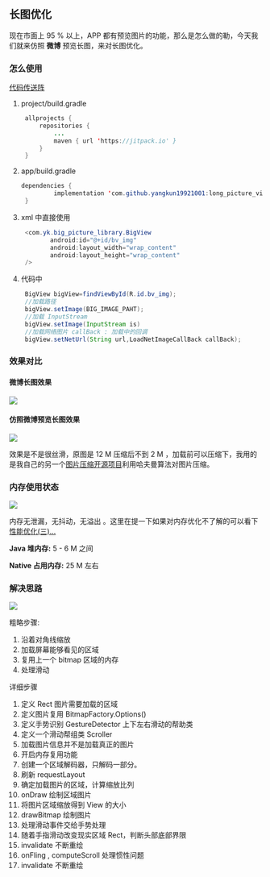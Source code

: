 ## 长图优化

现在市面上 95 % 以上，APP 都有预览图片的功能，那么是怎么做的勒，今天我们就来仿照 **微博** 预览长图，来对长图优化。

### 怎么使用

[代码传送阵](https://github.com/yangkun19921001/long_picture_view)

1. project/build.gradle

   ```java
   	allprojects {
   		repositories {
   			...
   			maven { url 'https://jitpack.io' }
   		}
   	}
   ```

2. app/build.gradle

   ```java
   dependencies {
   	        implementation 'com.github.yangkun19921001:long_picture_view:1.0.2'
   	}
   ```

3. xml 中直接使用

   ```java
    <com.yk.big_picture_library.BigView
           android:id="@+id/bv_img"
           android:layout_width="wrap_content"
           android:layout_height="wrap_content"
    />
   ```

4. 代码中

   ```java
    BigView bigView=findViewById(R.id.bv_img);
    //加载路径
    bigView.setImage(BIG_IMAGE_PAHT);
    //加载 InputStream
    bigView.setImage(InputStream is)
    //加载网络图片 callBack : 加载中的回调
    bigView.setNetUrl(String url,LoadNetImageCallBack callBack);
   ```

### 效果对比

#### 微博长图效果

![](https://user-gold-cdn.xitu.io/2019/5/26/16aefd9b96175a8b?w=398&h=849&f=gif&s=10198989)

#### 仿照微博预览长图效果

![](https://user-gold-cdn.xitu.io/2019/5/26/16aefd85af90e911?w=398&h=849&f=gif&s=7074708)



效果是不是很丝滑，原图是 12 M 压缩后不到 2 M ，加载前可以压缩下，我用的是我自己的另一个[图片压缩开源项目](<https://github.com/yangkun19921001/LIBJPEG_SAMPLE>)利用哈夫曼算法对图片压缩。

### 内存使用状态

![](https://user-gold-cdn.xitu.io/2019/5/26/16aefd82d6c92d0d?w=1138&h=559&f=gif&s=3438441)

内存无泄漏，无抖动，无溢出 。这里在提一下如果对内存优化不了解的可以看下[性能优化(三)...](<https://juejin.im/post/5cd82a3ee51d456e781f20ce>)

**Java 堆内存:** 5 - 6 M 之间

**Native 占用内存:** 25 M 左右

### 解决思路

![](https://user-gold-cdn.xitu.io/2019/5/26/16aefd7f3d23ddcc?w=1033&h=759&f=gif&s=198623)

粗略步骤:

1. 沿着对角线缩放
2. 加载屏幕能够看见的区域
3. 复用上一个 bitmap 区域的内存
4. 处理滑动

详细步骤

1. 定义 Rect 图片需要加载的区域
2. 定义图片复用 BitmapFactory.Options()
3. 定义手势识别 GestureDetector 上下左右滑动的帮助类
4. 定义一个滑动帮组类 Scroller
5. 加载图片信息并不是加载真正的图片
6. 开启内存复用功能
7. 创建一个区域解码器，只解码一部分。
8. 刷新 requestLayout
9. 确定加载图片的区域，计算缩放比列
10. onDraw 绘制区域图片
11. 将图片区域缩放得到 View 的大小
12. drawBitmap 绘制图片
13. 处理滑动事件交给手势处理
14. 随着手指滑动改变现实区域 Rect，判断头部底部界限
15. invalidate 不断重绘
16. onFling , computeScroll 处理惯性问题
17. invalidate 不断重绘



























